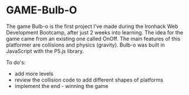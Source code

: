 # GAME-Bulb-O

The game Bulb-o is the first project I've made during the Ironhack Web Development Bootcamp, after just 2 weeks into learning. The idea for the game came from an existing one called OnOff.  The main features of this platformer are collisions and physics (gravity). 
Bulb-o was built in JavaScript with the P5.js library.

To do's:
* add more levels
* review the collision code to add different shapes of platforms
* implement the end - winning the game
